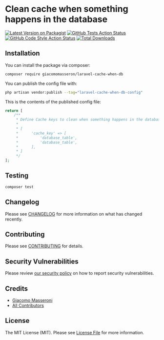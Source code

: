 # Clean cache when something happens in the database

[![Latest Version on Packagist](https://img.shields.io/packagist/v/giacomomasseron/laravel-cache-when-db.svg?style=flat-square)](https://packagist.org/packages/giacomomasseron/laravel-cache-when-db)
[![GitHub Tests Action Status](https://img.shields.io/github/actions/workflow/status/giacomomasseron/laravel-cache-when-db/run-tests.yml?branch=main&label=tests&style=flat-square)](https://github.com/giacomomasseron/laravel-cache-when-db/actions?query=workflow%3Arun-tests+branch%3Amain)
[![GitHub Code Style Action Status](https://img.shields.io/github/actions/workflow/status/giacomomasseron/laravel-cache-when-db/fix-php-code-style-issues.yml?branch=main&label=code%20style&style=flat-square)](https://github.com/giacomomasseron/laravel-cache-when-db/actions?query=workflow%3A"Fix+PHP+code+style+issues"+branch%3Amain)
[![Total Downloads](https://img.shields.io/packagist/dt/giacomomasseron/laravel-cache-when-db.svg?style=flat-square)](https://packagist.org/packages/giacomomasseron/laravel-cache-when-db)

## Installation

You can install the package via composer:

```bash
composer require giacomomasseron/laravel-cache-when-db
```

You can publish the config file with:

```bash
php artisan vendor:publish --tag="laravel-cache-when-db-config"
```

This is the contents of the published config file:

```php
return [
    /**
     * Define Cache keys to clean when something happens in the database
     *
     * [
     *      'cache_key' => [
     *          'database_table',
     *          'database_table',
     *      ],
     * ]
     */
];
```

## Testing

```bash
composer test
```

## Changelog

Please see [CHANGELOG](CHANGELOG.md) for more information on what has changed recently.

## Contributing

Please see [CONTRIBUTING](CONTRIBUTING.md) for details.

## Security Vulnerabilities

Please review [our security policy](../../security/policy) on how to report security vulnerabilities.

## Credits

- [Giacomo Masseroni](https://github.com/giacomomasseron)
- [All Contributors](../../contributors)

## License

The MIT License (MIT). Please see [License File](LICENSE.md) for more information.

